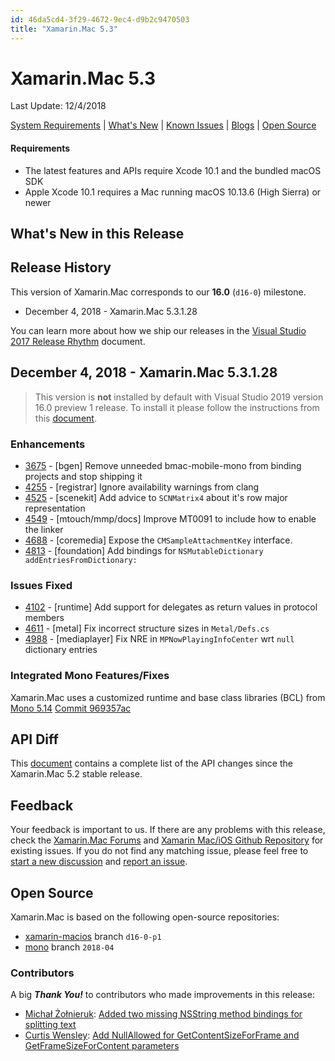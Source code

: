 ```yaml
---
id: 46da5cd4-3f29-4672-9ec4-d9b2c9470503
title: "Xamarin.Mac 5.3"
---
```


# Xamarin.Mac 5.3
Last Update: 12/4/2018

[System Requirements](https://developer.xamarin.com/guides/cross-platform/getting_started/requirements/) | [What's New](#whats-new-in-this-release) | [Known Issues](#known-issues) | [Blogs](https://blog.xamarin.com/tag/ios/) | [Open Source](#open-source)

#### Requirements

* The latest features and APIs require Xcode 10.1 and the bundled macOS SDK
* Apple Xcode 10.1 requires a Mac running macOS 10.13.6 (High Sierra) or newer

## What's New in this Release

## Release History

This version of Xamarin.Mac corresponds to our **16.0** (`d16-0`) milestone.

* December 4, 2018 - Xamarin.Mac 5.3.1.28

You can learn more about how we ship our releases in the [Visual Studio 2017 Release Rhythm](https://www.visualstudio.com/en-us/productinfo/vs2017-release-rhythm) document.

## December 4, 2018 - Xamarin.Mac 5.3.1.28

> This version is **not** installed by default with Visual Studio 2019 version 16.0 preview 1 release. To install it please follow the instructions from this [document](https://docs.microsoft.com/xamarin/ios/get-started/installation/windows/connecting-to-mac/2019-preview).

### Enhancements

* [3675](https://github.com/xamarin/xamarin-macios/issues/3675) - [bgen] Remove unneeded bmac-mobile-mono from binding projects and stop shipping it
* [4255](https://github.com/xamarin/xamarin-macios/issues/4255) - [registrar] Ignore availability warnings from clang
* [4525](https://github.com/xamarin/xamarin-macios/issues/4525) - [scenekit] Add advice to `SCNMatrix4` about it's row major representation
* [4549](https://github.com/xamarin/xamarin-macios/issues/4549) - [mtouch/mmp/docs] Improve MT0091 to include how to enable the linker
* [4688](https://github.com/xamarin/xamarin-macios/issues/4688) - [coremedia] Expose the `CMSampleAttachmentKey` interface.
* [4813](https://github.com/xamarin/xamarin-macios/issues/4813) - [foundation] Add bindings for `NSMutableDictionary addEntriesFromDictionary:`

### Issues Fixed

* [4102](https://github.com/xamarin/xamarin-macios/issues/4102) - [runtime] Add support for delegates as return values in protocol members
* [4611](https://github.com/xamarin/xamarin-macios/issues/4611) - [metal] Fix incorrect structure sizes in `Metal/Defs.cs`
* [4988](https://github.com/xamarin/xamarin-macios/issues/4988) - [mediaplayer] Fix NRE in `MPNowPlayingInfoCenter` wrt `null` dictionary entries

### Integrated Mono Features/Fixes

Xamarin.Mac uses a customized runtime and base class libraries (BCL) from 
[Mono 5.14](http://www.mono-project.com/docs/about-mono/releases/5.14.0/)
[Commit 969357ac](https://github.com/mono/mono/commit/969357ac02b2c08a43ef89d98aca550d3648bf00)

## API Diff

This [document](/releases/mac/api_changes/macos-5-2-1-5-3-1) contains a complete list of the API changes since the Xamarin.Mac 5.2 stable release.

## Feedback

Your feedback is important to us. If there are any problems with this release, check the [Xamarin.Mac Forums](https://forums.xamarin.com/categories/mac) and [Xamarin Mac/iOS Github Repository](https://github.com/xamarin/xamarin-macios/issues) for existing issues. If you do not find any matching issue, please feel free to [start a new discussion](https://forums.xamarin.com/post/discussion/mac) and [report an issue](https://github.com/xamarin/xamarin-macios/issues/new).

## Open Source

Xamarin.Mac is based on the following open-source repositories:

* [xamarin-macios](https://github.com/xamarin/xamarin-macios) branch `d16-0-p1`
* [mono](https://github.com/mono/mono/tree/2018-04) branch `2018-04`

### Contributors

A big ***Thank You!*** to contributors who made improvements in this release:

* [Michał Żołnieruk](https://github.com/miszu): [Added two missing NSString method bindings for splitting text](https://github.com/xamarin/xamarin-macios/pull/4828)
* [Curtis Wensley](https://github.com/cwensley): [Add NullAllowed for GetContentSizeForFrame and GetFrameSizeForContent parameters](https://github.com/xamarin/xamarin-macios/pull/4714)
